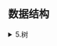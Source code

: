 ## 数据结构  
 <details><summary>5.树</summary>

<a href = "/数据结构/5.树/5.1.树和二叉树定义、特点.md">5.1树和二叉树定义、特点</a>  
<a href = "/数据结构/5.树/5.2.二叉树的性质.md">5.2二叉树的性质</a>  
<a href = "/数据结构/5.树/5.3二叉树的存储结构.md">5.3二叉树的存储结构</a>  
<a href = "/数据结构/5.树/5.4二叉树的遍历.md">5.4二叉树的遍历</a>  
<a href = "/数据结构/5.树/5.5二叉树遍历算法的应用.md">5.5二叉树遍历算法的应用</a>  
<a href = "/数据结构/5.树/5.6线索二叉树.md">5.6线索二叉树</a>  
<a href = "/数据结构/5.树/5.7树的存储结构.md">5.7树的存储结构</a>  
<a href = "/数据结构/5.树/5.8树、森林和二叉树的转换及树的遍历.md">5.8树、森林和二叉树的转换及树的遍历</a>  
<a href = "/数据结构/5.树/5.9哈夫曼树.md">5.9哈夫曼树</a>  
 </details>
